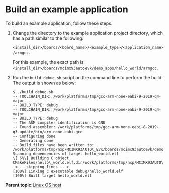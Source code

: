 # Build an example application

To build an example application, follow these steps.

1.  Change the directory to the example application project directory, which has a path similar to the following:

    `<install_dir>/boards/<board_name>/<example_type>/<application_name>/armgcc`.

    For this example, the exact path is: `<install_dir>/boards/mcimx93autoevk/demo_apps/hello_world/armgcc`.

2.  Run the `build_debug.sh` script on the command line to perform the build. The output is shown as below:

    ```
    $ ./build_debug.sh
    -- TOOLCHAIN_DIR: /work/platforms/tmp/gcc-arm-none-eabi-9-2019-q4-major
    -- BUILD_TYPE: debug
    -- TOOLCHAIN_DIR: /work/platforms/tmp/gcc-arm-none-eabi-9-2019-q4-major
    -- BUILD_TYPE: debug
    -- The ASM compiler identification is GNU
    -- Found assembler: /work/platforms/tmp/gcc-arm-none-eabi-8-2019-q3-update/bin/arm-none-eabi-gcc
    -- Configuring done
    -- Generating done
    -- Build files have been written to:
    /work/platforms/tmp/nxp/MCIMX93AUTO\_EVK/boards/mcimx93autoevk/demo\_apps/hello\_world/armgcc/demo\_apps/hello\_world/armgcc
    Scanning dependencies of target hello_world.elf
    \[ 6%\] Building C object CMakeFiles/hello\_world.elf.dir/work/platforms/tmp/nxp/MCIMX93AUTO\_EVK/boards/mcimx93autoevk/demo\_apps/hello\_world/hello\_world.c.obj
     < -- skipping lines -- >
    [100%] Linking C executable debug/hello_world.elf
    [100%] Built target hello_world.elf
    ```


**Parent topic:**[Linux OS host](../topics/linux_os_host.md)

